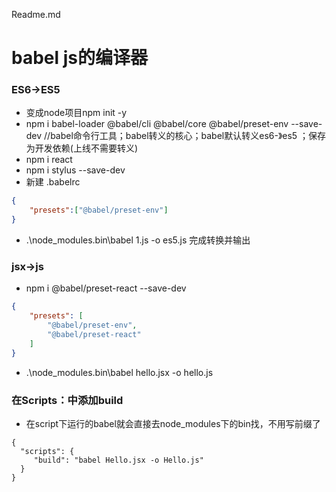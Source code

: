 Readme.md
# babel js的编译器
### ES6->ES5
- 变成node项目npm init -y
- npm i babel-loader @babel/cli @babel/core @babel/preset-env --save-dev    //babel命令行工具；babel转义的核心；babel默认转义es6-》es5 ；保存为开发依赖(上线不需要转义)
- npm i react
- npm i stylus --save-dev
- 新建 .babelrc
```json
{
    "presets":["@babel/preset-env"]
}
```
- .\node_modules\.bin\babel 1.js -o es5.js 完成转换并输出

### jsx->js
- npm i @babel/preset-react --save-dev
```json
{
    "presets": [
        "@babel/preset-env",
        "@babel/preset-react"
    ]
}
```
- .\node_modules\.bin\babel hello.jsx -o hello.js

### 在Scripts：中添加build
- 在script下运行的babel就会直接去node_modules下的bin找，不用写前缀了
```JSONnpm i @babel/cli @babel/core @babel/preset-env --save-dev
{
  "scripts": {
     "build": "babel Hello.jsx -o Hello.js"
  }
}
```